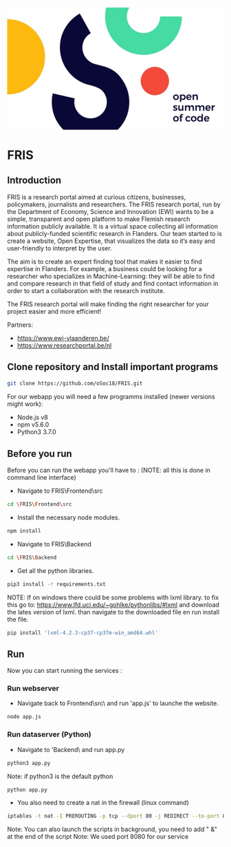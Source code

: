 ![OpenSummerofCode2018](https://github.com/oSoc18/FRIS/blob/master/Frontend/src/public/css/img/Osoc2018.jpg?raw=true "Open Summer of Code 2018")

# FRIS

## Introduction

FRIS is a research portal aimed at curious citizens, businesses, policymakers, journalists and researchers. The FRIS research portal, run by the Department of Economy, Science and Innovation (EWI) wants to be a simple, transparent and open platform to make Flemish research information publicly available. It is a virtual space collecting all information about publicly-funded scientific research in Flanders. Our team started to  is create a website, Open Expertise, that visualizes the data so it’s easy and user-friendly to interpret by the user. 

The aim is to create an expert finding tool that makes it easier to find expertise in Flanders. For example, a business could be looking for a researcher who specializes in Machine-Learning: they will be able to find and compare research in that field of study and find contact information in order to start a collaboration with the research institute. 

The FRIS research portal will make finding the right researcher for your project easier and more efficient!

Partners:
 - https://www.ewi-vlaanderen.be/
 - https://www.researchportal.be/nl


## Clone repository and Install important programs

```bash 
git clone https://github.com/oSoc18/FRIS.git
```

For our webapp you will need a few programms installed (newer versions might work):
 - Node.js v8
 - npm v5.6.0
 - Python3 3.7.0

## Before you run 

Before you can run the webapp you'll have to :
(NOTE: all this is done in command line interface)
 - Navigate to FRIS\Frontend\src
```bash 
cd \FRIS\Frontend\src
```
 - Install the necessary node modules.
```bash 
npm install
```
 - Navigate to FRIS\Backend
```bash 
cd \FRIS\Backend
```
 - Get all the python libraries.
```bash 
pip3 install -r requirements.txt
```

NOTE:
	If on windows there could be some problems with lxml library.
	to fix this go to: https://www.lfd.uci.edu/~gohlke/pythonlibs/#lxml 
	and download the lates version of lxml.
	than navigate to the downloaded file en run install the file.	
```bash
pip install 'lxml-4.2.3-cp37-cp37m-win_amd64.whl'
```

## Run

Now you can start running the services :

### Run webserver

 - Navigate back to Frontend\src\ and run 'app.js' to launche the website.
```bash 
node app.js
```

### Run dataserver (Python)
 - Navigate to 'Backend\ and run app.py
```bash 
python3 app.py
```

Note: if python3 is the default python 
```bash 
python app.py  
```
 - You also need to create a nat in the firewall (linux command)
```bash 
iptables -t nat -I PREROUTING -p tcp --dport 80 -j REDIRECT --to-port 8080
```
Note: You can also launch the scripts in background, you need to add " &" at the end of the script
Note: We used port 8080 for our service
